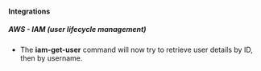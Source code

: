 
#### Integrations
##### AWS - IAM (user lifecycle management)
- The **iam-get-user** command will now try to retrieve user details by ID, then by username.

